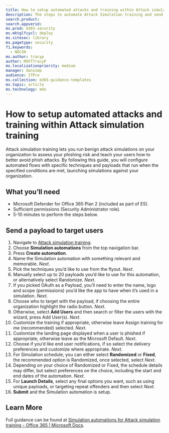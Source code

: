 ```yaml
---
title: How to setup automated attacks and training within Attack simulation training 
description: The steps to automate Attack Simulation training and send a payload to target users. By following this guide, you will learn to create automated attack flows with specific techniques and payloads.
search.product: 
search.appverid: 
ms.prod: m365-security
ms.mktglfcycl: deploy
ms.sitesec: library
ms.pagetype: security
f1.keywords: 
  - NOCSH
ms.author: tracyp
author: MSFTTracyP
ms.localizationpriority: medium
manager: dansimp
audience: ITPro
ms.collection: m365-guidance-templates
ms.topic: article
ms.technology: mdo
---
```


# How to setup automated attacks and training within Attack simulation training

Attack simulation training lets you run benign attack simulations on your organization to assess your phishing risk and teach your users how to better avoid phish attacks. By following this guide, you will configure automated flows with specific techniques and payloads that run when the specified conditions are met, launching simulations against your organization.

## What you’ll need

- Microsoft Defender for Office 365 Plan 2 (included as part of E5).
- Sufficient permissions (Security Administrator role).
- 5-10 minutes to perform the steps below.

## Send a payload to target users

1. Navigate to [Attack simulation training](https://security.microsoft.com/attacksimulator).
1. Choose **Simulation automations** from the top navigation bar.
1. Press **Create automation**.
1. Name the Simulation automation with something relevant and memorable. *Next*.
1. Pick the techniques you’d like to use from the flyout. *Next*.
1. Manually select up to 20 payloads you’d like to use for this automation, or alternatively select Randomize. *Next*.
1. If you picked OAuth as a Payload, you’ll need to enter the name, logo and scope (permissions) you’d like the app to have when it’s used in a simulation. *Next*.
1. Choose who to target with the payload, if choosing the entire organization highlight the radio button. *Next*.
1. Otherwise, select **Add Users** and then search or filter the users with the wizard, press Add User(s). *Next*.
1. Customize the training if appropriate, otherwise leave Assign training for me (recommended) selected. *Next*.
1. Customize the landing page displayed when a user is phished if appropriate, otherwise leave as the Microsoft Default. *Next*.
1. Choose if you’d like end user notifications, if so select the delivery preferences and customize where appropriate. *Next*.
1. For Simulation schedule, you can either select **Randomized** or **Fixed**, the recommended option is Randomized, once selected, select *Next*.
1. Depending on your choice of Randomized or Fixed, the schedule details may differ, but select preferences on the choice, including the start and end dates of the automation. *Next*.
1. For **Launch Details**, select any final options you want, such as using unique payloads, or targeting repeat offenders and then select *Next*.
1. **Submit** and the Simulation automation is setup.

## Learn More

Full guidance can be found at [Simulation automations for Attack simulation training - Office 365 | Microsoft Docs](../../office-365-security/attack-simulation-training-simulation-automations.md).
